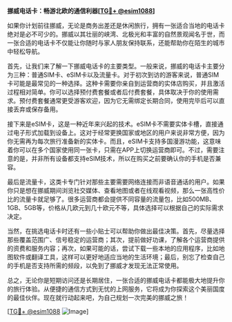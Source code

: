 **挪威电话卡：畅游北欧的通信利器[[TG💪+ @esim1088](https://t.me/s/esim1088)]**

如果你计划前往挪威，无论是商务出差还是休闲旅行，拥有一张适合当地的电话卡绝对是必不可少的。挪威以其壮丽的峡湾、北极光和丰富的自然景观闻名于世，而一张合适的电话卡不仅能让你随时与家人朋友保持联系，还能帮助你在陌生的城市中轻松导航。

首先，让我们来了解一下挪威电话卡的主要类型。一般来说，挪威的电话卡主要分为三种：普通SIM卡、eSIM卡以及流量卡。对于初次到访的游客来说，普通SIM卡可能是最常见的一种选择。这种卡需要你亲自到运营商的实体店购买，并且激活过程相对简单。你可以选择预付费套餐或者后付费套餐，具体取决于你的使用需求。预付费套餐通常更受游客欢迎，因为它无需绑定长期合同，使用完毕后可以直接丢弃或保存备用。

接下来是eSIM卡，这是一种近年来兴起的技术。eSIM卡不需要实体卡槽，直接通过电子形式加载到设备上。这对于经常更换国家或地区的用户来说非常方便，因为你无需再为每次旅行准备新的实体卡。而且，eSIM卡支持多国漫游功能，这意味着你可以在多个国家使用同一张卡，只需在APP上切换运营商即可。不过，需要注意的是，并非所有设备都支持eSIM技术，所以在购买之前要确认你的手机是否兼容。

最后是流量卡，这类卡专门针对那些主要需要网络连接而非语音通话的用户。如果你只是想在挪威期间浏览社交媒体、查看地图或者在线观看视频，那么一张高性价比的流量卡就足够了。很多运营商都会提供不同容量的流量包，比如500MB、1GB、5GB等，价格从几欧元到几十欧元不等，具体选择可以根据自己的实际需求决定。

当然，在挑选电话卡时还有一些小贴士可以帮助你做出最佳决策。首先，尽量选择那些覆盖范围广、信号稳定的运营商；其次，提前做好功课，了解各个运营商提供的资费和服务内容；再次，如果可能的话，尝试下载一些本地的应用程序，比如地图软件或翻译工具，这样可以更好地适应当地的生活环境；最后，别忘了检查自己的手机是否支持所需的频段，以免到了挪威才发现无法正常使用。

总之，无论你是短期访问还是长期居住，一张合适的挪威电话卡都能极大地提升你的旅行体验。从便捷的通信方式到无忧的上网服务，它将成为你探索这个美丽国度的最佳伙伴。现在就行动起来吧，为自己规划一次完美的挪威之旅！

[[TG💪+ @esim1088](https://t.me/s/esim1088) ![Image](https://i.postimg.cc/4NQfJmqS/Snipaste-2025-05-13-00-14-12.png)]